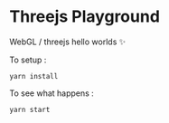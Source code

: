 # Threejs Playground

WebGL / threejs hello worlds ✨

To setup :

`yarn install`

To see what happens :

`yarn start`
